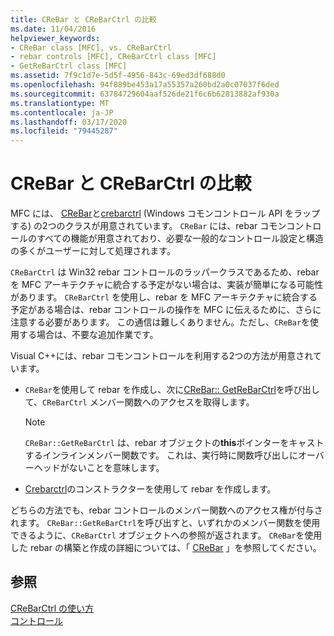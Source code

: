 ```yaml
---
title: CReBar と CReBarCtrl の比較
ms.date: 11/04/2016
helpviewer_keywords:
- CReBar class [MFC], vs. CReBarCtrl
- rebar controls [MFC], CReBarCtrl class [MFC]
- GetReBarCtrl class [MFC]
ms.assetid: 7f9c1d7e-5d5f-4956-843c-69ed3df688d0
ms.openlocfilehash: 94f889be453a17a55357a260bd2a0c07037f6ded
ms.sourcegitcommit: 63784729604aaf526de21f6c6b62813882af930a
ms.translationtype: MT
ms.contentlocale: ja-JP
ms.lasthandoff: 03/17/2020
ms.locfileid: "79445287"
---
```

# <a name="crebar-vs-crebarctrl"></a>CReBar と CReBarCtrl の比較

MFC には、 [CReBar](../mfc/reference/crebar-class.md)と[crebarctrl](../mfc/reference/crebarctrl-class.md) (Windows コモンコントロール API をラップする) の2つのクラスが用意されています。 `CReBar` には、rebar コモンコントロールのすべての機能が用意されており、必要な一般的なコントロール設定と構造の多くがユーザーに対して処理されます。

`CReBarCtrl` は Win32 rebar コントロールのラッパークラスであるため、rebar を MFC アーキテクチャに統合する予定がない場合は、実装が簡単になる可能性があります。 `CReBarCtrl` を使用し、rebar を MFC アーキテクチャに統合する予定がある場合は、rebar コントロールの操作を MFC に伝えるために、さらに注意する必要があります。 この通信は難しくありません。ただし、`CReBar`を使用する場合は、不要な追加作業です。

Visual C++には、rebar コモンコントロールを利用する2つの方法が用意されています。

- `CReBar`を使用して rebar を作成し、次に[CReBar:: GetReBarCtrl](../mfc/reference/crebar-class.md#getrebarctrl)を呼び出して、`CReBarCtrl` メンバー関数へのアクセスを取得します。

    > [!NOTE]
    >  `CReBar::GetReBarCtrl` は、rebar オブジェクトの**this**ポインターをキャストするインラインメンバー関数です。 これは、実行時に関数呼び出しにオーバーヘッドがないことを意味します。

- [Crebarctrl](../mfc/reference/crebarctrl-class.md)のコンストラクターを使用して rebar を作成します。

どちらの方法でも、rebar コントロールのメンバー関数へのアクセス権が付与されます。 `CReBar::GetReBarCtrl`を呼び出すと、いずれかのメンバー関数を使用できるように、`CReBarCtrl` オブジェクトへの参照が返されます。 `CReBar`を使用した rebar の構築と作成の詳細については、「 [CReBar](../mfc/reference/crebar-class.md) 」を参照してください。

## <a name="see-also"></a>参照

[CReBarCtrl の使い方](../mfc/using-crebarctrl.md)<br/>
[コントロール](../mfc/controls-mfc.md)
